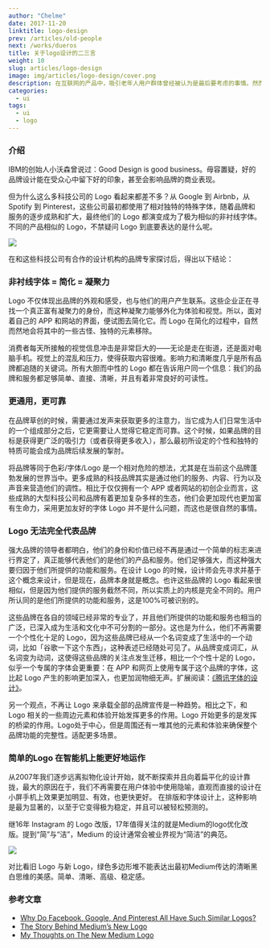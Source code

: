 ```yaml
---
author: "Chelme"
date: 2017-11-20
linktitle: logo-design
prev: /articles/old-people
next: /works/dueros
title: 关于logo设计的二三言
weight: 10
slug: articles/logo-design
image: img/articles/logo-design/cover.png
description: 在互联网的产品中，吸引老年人用户群体曾经被认为是最后要考虑的事情。然而老年用户群体持续不断增长，在互联网用户中占据很大的比例。如果用户体验师在设计时遵循这些规则，用户体验绝不会差。
categories:
  - ui
tags:
  - ui
  - logo
---
```


### 介绍
IBM的创始人小沃森曾说过：Good Design is good business。毋容置疑，好的品牌设计能在受众心中留下好的印象，甚至会影响品牌的商业表现。

但为什么这么多科技公司的 Logo 看起来都差不多？从 Google 到 Airbnb，从 Spotify 到 Pinterest，这些公司最初都使用了相对独特的特殊字体，随着品牌和服务的逐步成熟和扩大，最终他们的 Logo 都演变成为了极为相似的非衬线字体。不同的产品相似的 Logo，不禁疑问 Logo 到底要表达的是什么呢。

![](/img/articles/logo-design/pic-1.png)

在和这些科技公司有合作的设计机构的品牌专家探讨后，得出以下结论：

### 非衬线字体 = 简化 = 凝聚力
Logo 不仅体现出品牌的外观和感受，也与他们的用户产生联系。这些企业正在寻找一个真正富有凝聚力的身份，而这种凝聚力能够外化为体验和视觉。所以，面对着自己的 APP 和网站的界面，便试图去简化它。而 Logo 在简化的过程中，自然而然地会将其中的一些古怪、独特的元素移除。

消费者每天所接触的视觉信息冲击是非常巨大的——无论是走在街道，还是面对电脑手机。视觉上的混乱和压力，使得获取内容很难。影响力和清晰度几乎是所有品牌都追随的关键词。所有大胆而中性的 Logo 都在告诉用户同一个信息：我们的品牌和服务都足够简单、直接、清晰，并且有着非常良好的可读性。

### 更通用，更可靠
在品牌草创的时候，需要通过发声来获取更多的注意力，当它成为人们日常生活中的一个组成部分之后，它更需要让人觉得它稳定而可靠。这个时候，如果品牌的目标是获得更广泛的吸引力（或者获得更多收入），那么最初所设定的个性和独特的特质可能会成为品牌后续发展的掣肘。

将品牌等同于色彩/字体/Logo 是一个相对危险的想法，尤其是在当前这个品牌蓬勃发展的世界当中。更多成熟的科技品牌其实是通过他们的服务、内容、行为以及声音来营造他们的调性。相比于仅仅拥有一个 APP 或者网站的初创企业而言，这些成熟的大型科技公司和品牌有着更加复杂多样的生态，他们会更加现代也更加富有生命力，采用更加友好的字体 Logo 并不是什么问题，而这也是很自然的事情。

### Logo 无法完全代表品牌
强大品牌的领导者都明白，他们的身份和价值已经不再是通过一个简单的标志来进行界定了，真正能够代表他们的是他们的产品和服务。他们足够强大，而这种强大要归因于他们所提供的功能和服务。在设计 Logo 的时候，设计师会先寻求并基于这个概念来设计，但是现在，品牌本身就是概念。也许这些品牌的 Logo 看起来很相似，但是因为他们提供的服务截然不同，所以实质上的内核是完全不同的。用户所认同的是他们所提供的功能和服务，这是100%可被识别的。

这些品牌在各自的领域已经非常的专业了，并且他们所提供的功能和服务也相当的广泛，已深入成为生活和文化中不可分割的一部分。这也是为什么，他们不再需要一个个性化十足的 Logo，因为这些品牌已经从一个名词变成了生活中的一个动词，比如「谷歌一下这个东西」，这种表述已经随处可见了。从品牌变成词汇，从名词变为动词，这使得这些品牌的关注点发生迁移，相比一个个性十足的 Logo，似乎一个专属的字体会更重要：在 APP 和网页上使用专属于这个品牌的字体，这比起 Logo 产生的影响更加深入，也更加润物细无声。扩展阅读：[《腾讯字体的设计》](https://www.zhihu.com/question/68172050)。

另一个观点，不再让 Logo 来承载全部的品牌宣传是一种趋势。相比之下，和 Logo 相关的一些周边元素和体验开始发挥更多的作用。Logo 开始更多的是发挥的桥梁的作用。Logo处于中心，但是周围还有一堆其他的元素和体验来确保整个品牌功能的完整性。适配更多场景。

### 简单的Logo 在智能机上能更好地运作
从2007年我们逐步远离拟物化设计开始，就不断探索并且向着扁平化的设计靠拢，最大的原因在于，我们不再需要在用户体验中使用隐喻，直观而直接的设计在小屏手机上效果更加明显、有效，也更快更好。  在排版和字体设计上，这种影响是最为显著的，以至于它变得极为稳定，并且可以被轻松预测的。

继16年 Instagram 的 Logo 改版，17年值得关注的就是Medium的logo优化改版。提到“简”与“洁”，Medium 的设计通常会被业界视为“简洁”的典范。

![](/img/articles/logo-design/pic-2.png)

对比看旧 Logo 与新 Logo，绿色多边形堆不能表达出最初Medium传达的清晰黑白思维的美感。简单、清晰、高级、稳定感。


### 参考文章
  - [Why Do Facebook, Google, And Pinterest All Have Such Similar Logos?](https://medium.com/fast-company/why-do-facebook-google-and-pinterest-all-have-such-similar-logos-d920f868a8bd)
  - [The Story Behind Medium’s New Logo](https://blog.medium.com/the-story-behind-medium-s-new-logo-4cd3e143dfcf)
  - [My Thoughts on The New Medium Logo](https://medium.com/@tnmz/my-thoughts-on-the-new-medium-logo-9da99131fb4b)
